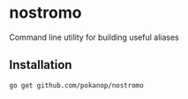 # nostromo
Command line utility for building useful aliases

## Installation
`go get github.com/pokanop/nostromo`